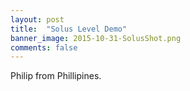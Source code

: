 ```yaml
---
layout: post
title:  "Solus Level Demo"
banner_image: 2015-10-31-SolusShot.png
comments: false
---
```


Philip from Phillipines.